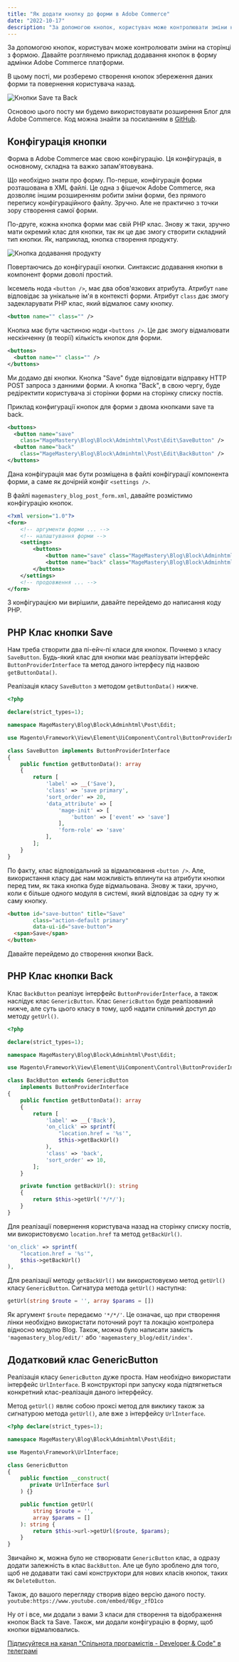```yaml
---
title: "Як додати кнопку до форми в Adobe Commerce"
date: "2022-10-17"
description: "За допомогою кнопок, користувач може контролювати зміни на сторінці з формою. Давайте розглянемо приклад додавання кнопок в форму адмінки Adobe Commerce платформи."
---
```


За допомогою кнопок, користувач може контролювати зміни на сторінці з формою. Давайте розглянемо приклад додавання кнопок в форму адмінки Adobe Commerce платформи.

В цьому пості, ми розберемо створення кнопок збереження даних форми та повернення користувача назад.

![Кнопки Save та Back](/new-buttons.png)

Основою цього посту ми будемо використовувати розширення Блог для Adobe Commerce. Код можна знайти за посиланням в [GitHub](https://github.com/mcspronko/magento2-blog-module).

## Конфігурація кнопки
Форма в Adobe Commerce має свою конфігурацію. Ця конфігурація, в основному, складна та важко запам'ятовувана. 

Що необхідно знати про форму. По-перше, конфігурація форми розташована в XML файлі. Це одна з фішечок Adobe Commerce, яка дозволяє іншим розширенням робити зміни форми, без прямого перепису конфігураційного файлу. Зручно. Але не практично з точки зору створення самої форми. 

По-друге, кожна кнопка форми має свій PHP клас. Знову ж таки, зручно мати окремий клас для кнопки, так як це дає змогу створити складний тип кнопки. Як, наприклад, кнопка створення продукту. 

![Кнопка додавання продукту](/add-product-button.png)

Повертаючись до конфігурації кнопки. Синтаксис додавання кнопки в компонент форми доволі простий.

Іксемель нода `<button />`, має два обов'язкових атрибута. Атрибут `name` відповідає за унікальне ім'я в контексті форми. Атрибут `class` дає змогу задекларувати PHP клас, який відмалює саму кнопку.
```xml
<button name="" class="" />
```

Кнопка має бути частиною ноди `<buttons />`. Це дає змогу відмалювати нескінченну (в теорії) кількість кнопок для форми.

```xml
<buttons>
  <button name="" class="" />
</buttons>
```

Ми додамо дві кнопки. Кнопка "Save" буде відповідати відправку HTTP POST запроса з данними форми. А кнопка "Back", в свою чергу, буде редіректити користувача зі сторінки форми на сторінку списку постів.

Приклад конфигурації кнопок для форми з двома кнопками save та back.
```xml
<buttons>
  <button name="save" 
    class="MageMastery\Blog\Block\Adminhtml\Post\Edit\SaveButton" />
  <button name="back" 
    class="MageMastery\Blog\Block\Adminhtml\Post\Edit\BackButton" />
</buttons>
```

Дана конфігурація має бути розміщена в файлі конфігурації компонента форми, а саме як дочірній конфіг `<settings />`.

В файлі `magemastery_blog_post_form.xml`, давайте розмістимо конфігурацію кнопок.

```xml
<?xml version="1.0"?>
<form>
    <!-- аргументи форми ... -->
    <!-- налаштування форми -->
    <settings>
        <buttons>
            <button name="save" class="MageMastery\Blog\Block\Adminhtml\Post\Edit\SaveButton" />
            <button name="back" class="MageMastery\Blog\Block\Adminhtml\Post\Edit\BackButton" />
        </buttons>
    </settings>
    <!-- продовження ... -->
</form>
```

З конфігурацією ми вирішили, давайте перейдемо до написання коду PHP.

## PHP Клас кнопки Save

Нам треба створити два пі-ейч-пі класи для кнопок. Почнемо з класу `SaveButton`. Будь-який клас для кнопки має реалізувати інтерфейс `ButtonProviderInterface` та метод даного інтерфесу під назвою `getButtonData()`.

Реалізація класу `SaveButton` з методом `getButtonData()` нижче.
```php
<?php

declare(strict_types=1);

namespace MageMastery\Blog\Block\Adminhtml\Post\Edit;

use Magento\Framework\View\Element\UiComponent\Control\ButtonProviderInterface;

class SaveButton implements ButtonProviderInterface
{
    public function getButtonData(): array
    {
        return [
            'label' => __('Save'),
            'class' => 'save primary',
            'sort_order' => 20,
            'data_attribute' => [
                'mage-init' => [
                    'button' => ['event' => 'save']
                ],
                'form-role' => 'save'
            ],
        ];
    }
}
```

По факту, клас відповідальний за відмалювання `<button />`. Але, використання класу дає нам можливість вплинути на атрибути кнопки перед тим, як така кнопка буде відмальована. Знову ж таки, зручно, коли є більше одного модуля в системі, який відповідає за одну ту ж саму кнопку.

```html
<button id="save-button" title="Save" 
        class="action-default primary" 
        data-ui-id="save-button">
  <span>Save</span>
</button>
```

Давайте перейдемо до створення кнопки Back.

## PHP Клас кнопки Back

Клас `BackButton` реалізує інтерфейс `ButtonProviderInterface`, а також наслідує клас `GenericButton`.
Клас `GenericButton` буде реалізований нижче, але суть цього класу в тому, щоб надати спільний доступ до методу `getUrl()`.

```php
<?php

declare(strict_types=1);

namespace MageMastery\Blog\Block\Adminhtml\Post\Edit;

use Magento\Framework\View\Element\UiComponent\Control\ButtonProviderInterface;

class BackButton extends GenericButton 
    implements ButtonProviderInterface
{
    public function getButtonData(): array
    {
        return [
            'label' => __('Back'),
            'on_click' => sprintf(
                "location.href = '%s'", 
                $this->getBackUrl()
            ),
            'class' => 'back',
            'sort_order' => 10,
        ];
    }

    private function getBackUrl(): string
    {
        return $this->getUrl('*/*/');
    }
}
```

Для реалізації повернення користувача назад на сторінку списку постів, ми використовуємо `location.href` та метод `getBackUrl()`.

```php
'on_click' => sprintf(
    "location.href = '%s'", 
    $this->getBackUrl()
),
```

Для реалізації методу `getBackUrl()` ми використовуємо метод `getUrl()` класу `GenericButton`. 
Сигнатура метода `getUrl()` наступна:
```php 
getUrl(string $route = '', array $params = [])
```

Як аргумент `$route` передаємо `'*/*/'`. Це означає, що при створення лінки необхідно використати поточний роут та локацію контролера відносно модулю Blog.
Також, можна було написати замість `'magemastery_blog/edit/'` або `'magemastery_blog/edit/index'`.

## Додатковий клас GenericButton

Реалізація класу `GenericButton` дуже проста. Нам необхідно використати інтерфейс `UrlInterface`. 
В конструкторі при запуску кода підтягнеться конкретний клас-реалізація даного інтерфейсу. 

Метод `getUrl()` являє собою проксі метод для виклику також за сигнатурою метода `getUrl()`, але вже з інтерфейсу `UrlInterface`. 

```php
<?php declare(strict_types=1);

namespace MageMastery\Blog\Block\Adminhtml\Post\Edit;

use Magento\Framework\UrlInterface;

class GenericButton
{
    public function __construct(
       private UrlInterface $url
    ) {}

    public function getUrl(
        string $route = '', 
        array $params = []
    ): string {
        return $this->url->getUrl($route, $params);
    }
}
```

Звичайно ж, можна було не створювати `GenericButton` клас, а одразу додати залежність в клас `BackButton`. Але це було зроблено для того, щоб не додавати такі самі конструктори для нових класів кнопок, таких як `DeleteButton`.

Також, до вашого перегляду створив відео версію даного посту.
`youtube:https://www.youtube.com/embed/0Egv_zfD1co`

Ну от і все, ми додали з вами 3 класи для створення та відображення кнопок Back та Save. Також, ми додали конфігурацію в форму, щоб кнопки відмалювались.

[Підписуйтеся на канал "Спільнота програмістів - Developer & Code" в телеграмі](https://t.me/developerandcode)
